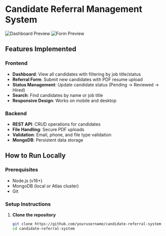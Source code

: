 # Candidate Referral Management System

![Dashboard Preview](./client/src/assets/dashboard-screenshot.png)
![Form Preview](./client/src/assets/form-screenshot.png)

## Features Implemented

### Frontend
- **Dashboard**: View all candidates with filtering by job title/status
- **Referral Form**: Submit new candidates with PDF resume upload
- **Status Management**: Update candidate status (Pending → Reviewed → Hired)
- **Search**: Find candidates by name or job title
- **Responsive Design**: Works on mobile and desktop

### Backend
- **REST API**: CRUD operations for candidates
- **File Handling**: Secure PDF uploads
- **Validation**: Email, phone, and file type validation
- **MongoDB**: Persistent data storage

## How to Run Locally

### Prerequisites
- Node.js (v16+)
- MongoDB (local or Atlas cluster)
- Git

### Setup Instructions

1. **Clone the repository**
   ```bash
   git clone https://github.com/yourusername/candidate-referral-system.git
   cd candidate-referral-system
